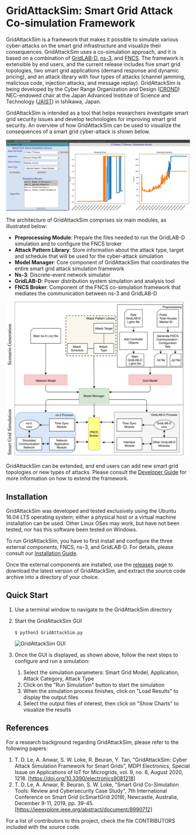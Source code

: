 
# GridAttackSim: Smart Grid Attack Co-simulation Framework

GridAttackSim is a framework that makes it possible to simulate
various cyber-attacks on the smart grid infrastructure and visualize
their consequences. GridAttackSim uses a co-simulation approach, and
it is based on a combination of [GridLAB-D](https://www.gridlabd.org),
[ns-3](https://www.nsnam.org), and
[FNCS](https://github.com/FNCS). The framework is extensible by end
users, and the current release includes five smart grid topologies,
two smart grid applications (demand response and dynamic pricing), and
an attack library with four types of attacks (channel jamming,
malicious code, injection attacks, and message replay). GridAttackSim
is being developed by the Cyber Range Organization and Design
([CROND](https://www.jaist.ac.jp/misc/crond/index-en.html))
NEC-endowed chair at the Japan Advanced Institute of Science and
Technology ([JAIST](https://www.jaist.ac.jp/english/)) in Ishikawa,
Japan.

GridAttackSim is intended as a tool that helps researchers investigate
smart grid security issues and develop technologies for improving
smart grid security. An overview of how GridAttackSim can be used to
visualize the consequences of a smart grid cyber-attack is shown
below.

![GridAttackSim Use](Figures/use_overview.png?raw=true "Overview of the GridAttackSim use")

The architecture of GridAttackSim comprises six main modules, as
illustrated below:
* **Preprocessing Module**: Prepare the files needed to run the
  GridLAB-D simulation and to configure the FNCS broker
* **Attack Pattern Library**: Store information about the attack type,
  target and schedule that will be used for the cyber-attack
  simulation
* **Model Manager**: Core component of GridAttackSim that coordinates
  the entire smart grid attack simulation framework
* **Ns-3**: Discrete-event network simulator
* **GridLAB-D**: Power distribution system simulation and analysis tool
* **FNCS Broker**: Component of the FNCS co-simulation framework that
  mediates the communication between ns-3 and GridLAB-D

![GridAttackSim Architecture](Figures/framework_architecture.png?raw=true "Architecture of the GridAttackSim framework")

GridAttackSim can be extended, and end users can add new smart grid
topologies or new types of attacks. Please consult the [Developer
Guide](/developer_guide.md) for more information on how to extend the
framework.


## Installation

GridAttackSim was developed and tested exclusively using the Ubuntu
16.04 LTS operating system; either a physical host or a virtual
machine installation can be used. Other Linux OSes may work, but have
not been tested, nor has this software been tested on Windows.

To run GridAttackSim, you have to first install and configure the
three external components, FNCS, ns-3, and GridLAB-D. For details,
please consult our [Installation Guide](/installation_guide.md).

Once the external components are installed, use the
[releases](https://github.com/crond-jaist/GridAttackSim/releases) page
to download the latest version of GridAttackSim, and extract the
source code archive into a directory of your choice.


## Quick Start

1. Use a terminal window to navigate to the GridAttackSim directory

2. Start the GridAttackSim GUI

   ```$ python3 GridAttackSim.py```

   ![GridAttackSim GUI](Figures/gui_screenshot.png?raw=true "GridAttackSim GUI")

3. Once the GUI is displayed, as shown above, follow the next steps to
   configure and run a simulation:
   1. Select the simulation parameters: Smart Grid Model, Application,
      Attack Category, Attack Type
   2. Click on the "Run Simulation" button to start the simulation
   3. When the simulation process finishes, click on "Load Results" to
      display the output files
   4. Select the output files of interest, then click on "Show Charts" to
      visualize the results


## References

For a research background regarding GridAttackSim, please refer to the
following papers:
1. T. D. Le, A. Anwar, S. W. Loke, R. Beuran, Y. Tan, "GridAttackSim:
   Cyber Attack Simulation Framework for Smart Grids", MDPI
   Electronics, Special Issue on Applications of IoT for Microgrids,
   vol. 9, no. 8, August
   2020, 1218. [https://doi.org/10.3390/electronics9081218]
2. T. D. Le, A. Anwar, R. Beuran, S. W. Loke, "Smart Grid
   Co-Simulation Tools: Review and Cybersecurity Case Study", 7th
   International Conference on Smart Grid (icSmartGrid 2019),
   Newcastle, Australia, December 9-11, 2019,
   pp. 39-45. [https://ieeexplore.ieee.org/abstract/document/8990712]

For a list of contributors to this project, check the file
CONTRIBUTORS included with the source code.
